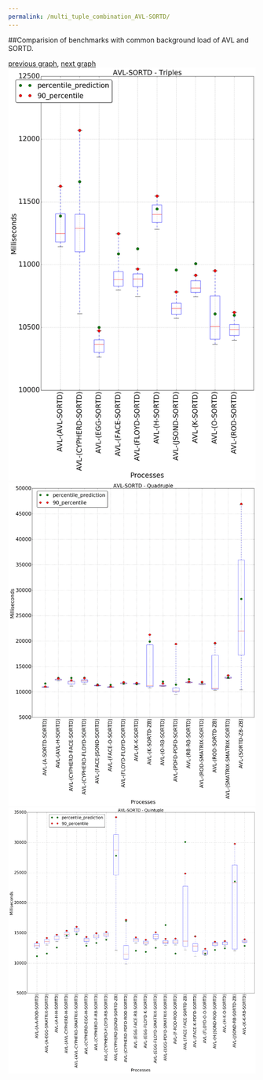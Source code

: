 ```yaml
---
permalink: /multi_tuple_combination_AVL-SORTD/
---
```


##Comparision of benchmarks with common background load of AVL and SORTD.

[previous graph](../multi_tuple_combination_AVL-SMATRIX/), [next graph](../multi_tuple_combination_AVL-ZB/)
![graph figure](./images/triple/AVL/AVL-SORTD_box.png)![graph figure](./images/quadruple/AVL/AVL-SORTD_box.png)![graph figure](./images/quintuple/AVL/AVL-SORTD_box.png)